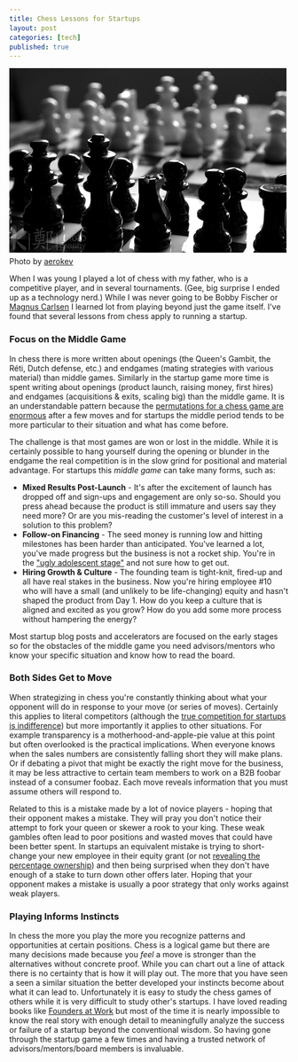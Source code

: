 ```yaml
--- 
title: Chess Lessons for Startups
layout: post
categories: [tech]
published: true
---
```

<div class="flickr-frame" style="margin-bottom: 4px;"><img src="/images/chess_battle_lines.jpg" class="flickr-photo" /></div>
<div class="flickr-caption">Photo by <a href="http://www.flickr.com/photos/aerokev/4378322631/">aerokev</a></div>

When I was young I played a lot of chess with my father, who is a competitive player, and in several tournaments. (Gee, big surprise I ended up as a technology nerd.) While I was never going to be Bobby Fischer or <a href="http://www.time.com/time/magazine/article/0,9171,1950939,00.html">Magnus Carlsen</a> I learned lot from playing beyond just the game itself. I've found that several lessons from chess apply to running a startup.

<h3>Focus on the Middle Game</h3>

In chess there is more written about openings (the Queen's Gambit, the Réti, Dutch defense, etc.) and endgames (mating strategies with various material) than middle games. Similarly in the startup game more time is spent writing about openings (product launch, raising money, first hires) and endgames (acquisitions &amp; exits, scaling big) than the middle game. It is an understandable pattern because the <a href="http://mathworld.wolfram.com/Chess.html">permutations for a chess game are enormous</a> after a few moves and for startups the middle period tends to be more particular to their situation and what has come before.

The challenge is that most games are won or lost in the middle. While it is certainly possible to hang yourself during the opening or blunder in the endgame the real competition is in the slow grind for positional and material advantage. For startups this <em>middle game</em> can take many forms, such as:
<ul>
	<li><strong>Mixed Results Post-Launch</strong> - It's after the excitement of launch has dropped off and sign-ups and engagement are only so-so. Should you press ahead because the product is still immature and users say they need more? Or are you mis-reading the customer's level of interest in a solution to this problem?</li>
	<li><strong>Follow-on Financing</strong> - The seed money is running low and hitting milestones has been harder than anticipated. You've learned a lot, you've made progress but the business is not a rocket ship. You're in the <a href="http://www.avc.com/a_vc/2010/12/invest-in-the-mess.html">"ugly adolescent stage"</a> and not sure how to get out.</li>
	<li><strong>Hiring Growth & Culture</strong> - The founding team is tight-knit, fired-up and all have real stakes in the business. Now you're hiring employee #10 who will have a small (and unlikely to be life-changing) equity and hasn't shaped the product from Day 1. How do you keep a culture that is aligned and excited as you grow? How do you add some more process without hampering the energy?</li>
</ul>

Most startup blog posts and accelerators are focused on the early stages so for the obstacles of the middle game you need advisors/mentors who know your specific situation and know how to read the board. 

<h3>Both Sides Get to Move</h3>

When strategizing in chess you're constantly thinking about what your opponent will do in response to your move (or series of moves). Certainly this applies to literal competitors (although the <a href="http://davidcancel.com/true-startup-competition/">true competition for startups is indifference</a>) but more importantly it applies to other situations. For example transparency is a motherhood-and-apple-pie value at this point but often overlooked is the practical implications. When everyone knows when the sales numbers are consistently falling short they will make plans. Or if debating a pivot that might be exactly the right move for the business, it may be less attractive to certain team members to work on a B2B foobar instead of a consumer foobaz. Each move reveals information that you must assume others will respond to.

Related to this is a mistake made by a lot of novice players - hoping that their opponent makes a mistake. They will pray you don't notice their attempt to fork your queen or skewer a rook to your king. These weak gambles often lead to poor positions and wasted moves that could have been better spent. In startups an equivalent mistake is trying to short-change your new employee in their equity grant (or not <a href="http://cdixon.org/2009/08/27/the-one-number-you-should-know-about-your-equity-grant/">revealing the percentage ownership</a>) and then being surprised when they don't have enough of a stake to turn down other offers later. Hoping that your opponent makes a mistake is usually a poor strategy that only works against weak players.

<h3>Playing Informs Instincts</h3>

In chess the more you play the more you recognize patterns and opportunities at certain positions. Chess is a logical game but there are many decisions made because you <em>feel</em> a move is stronger than the alternatives without concrete proof. While you can chart out a line of attack there is no certainty that is how it will play out. The more that you have seen a seen a similar situation the better developed your instincts become about what it can lead to. Unfortunately it is easy to study the chess games of others while it is very difficult to study other's startups. I have loved reading books like <a href="/2007/04/founders-at-work/">Founders at Work</a> but most of the time it is nearly impossible to know the real story with enough detail to meaningfully analyze the success or failure of a startup beyond the conventional wisdom. So having gone through the startup game a few times and having a trusted network of advisors/mentors/board members is invaluable.